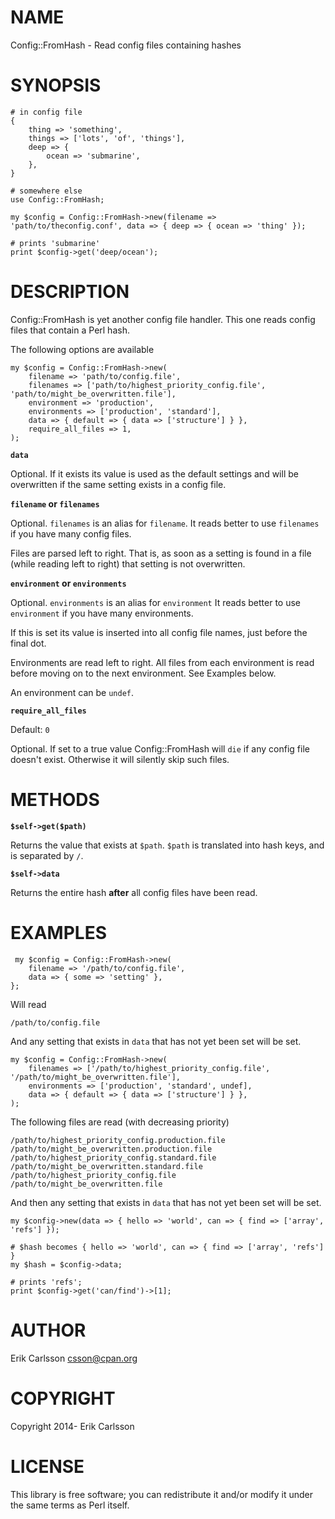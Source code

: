 # NAME

Config::FromHash - Read config files containing hashes

# SYNOPSIS

    # in config file
    {
        thing => 'something',
        things => ['lots', 'of', 'things'],
        deep => {
            ocean => 'submarine',
        },
    }

    # somewhere else
    use Config::FromHash;

    my $config = Config::FromHash->new(filename => 'path/to/theconfig.conf', data => { deep => { ocean => 'thing' });

    # prints 'submarine'
    print $config->get('deep/ocean');

# DESCRIPTION

Config::FromHash is yet another config file handler. This one reads config files that contain a Perl hash.

The following options are available

    my $config = Config::FromHash->new(
        filename => 'path/to/config.file',
        filenames => ['path/to/highest_priority_config.file', 'path/to/might_be_overwritten.file'],
        environment => 'production',
        environments => ['production', 'standard'],
        data => { default => { data => ['structure'] } },
        require_all_files => 1,
    );

**`data`**

Optional. If it exists its value is used as the default settings and will be overwritten if the same setting exists in a config file.

**`filename` or `filenames`**

Optional. `filenames` is an alias for `filename`. It reads better to use `filenames` if you have many config files.

Files are parsed left to right. That is, as soon as a setting is found in a file (while reading left to right) that setting
is not overwritten.

**`environment` or `environments`**

Optional. `environments` is an alias for `environment` It reads better to use `environment` if you have many environments.

If this is set its value is inserted into all config file names, just before the final dot.

Environments are read left to right. All files from each environment is read before moving on to the next environment. See Examples below.

An environment can be `undef`.

**`require_all_files`**

Default: `0`

Optional. If set to a true value Config::FromHash will `die` if any config file doesn't exist. Otherwise it will silently skip such files.

# METHODS

**`$self->get($path)`**

Returns the value that exists at `$path`. `$path` is translated into hash keys, and is separated by `/`.

**`$self->data`**

Returns the entire hash **after** all config files have been read.

# EXAMPLES

     my $config = Config::FromHash->new(
        filename => '/path/to/config.file',
        data => { some => 'setting' },
    };

Will read

    /path/to/config.file

And any setting that exists in `data` that has not yet been set will be set.

    my $config = Config::FromHash->new(
        filenames => ['/path/to/highest_priority_config.file', '/path/to/might_be_overwritten.file'],
        environments => ['production', 'standard', undef],
        data => { default => { data => ['structure'] } },
    );

The following files are read (with decreasing priority)

    /path/to/highest_priority_config.production.file
    /path/to/might_be_overwritten.production.file
    /path/to/highest_priority_config.standard.file
    /path/to/might_be_overwritten.standard.file
    /path/to/highest_priority_config.file
    /path/to/might_be_overwritten.file

And then any setting that exists in `data` that has not yet been set will be set.

    my $config->new(data => { hello => 'world', can => { find => ['array', 'refs'] });

    # $hash becomes { hello => 'world', can => { find => ['array', 'refs'] }
    my $hash = $config->data;
    
    # prints 'refs';
    print $config->get('can/find')->[1];

# AUTHOR

Erik Carlsson <csson@cpan.org>

# COPYRIGHT

Copyright 2014- Erik Carlsson

# LICENSE

This library is free software; you can redistribute it and/or modify
it under the same terms as Perl itself.
